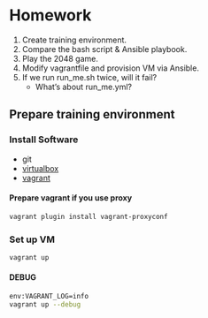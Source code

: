 # Homework

1. Create training environment.
2. Compare the bash script & Ansible playbook.
3. Play the 2048 game.
4. Modify vagrantfile and provision VM via Ansible.
5. If we run run_me.sh twice, will it fail?
    * What’s about run_me.yml?

## Prepare training environment

### Install Software

* git
* [virtualbox](https://www.virtualbox.org/wiki/Downloads)
* [vagrant](https://www.vagrantup.com/)

#### Prepare vagrant if you use proxy

```bash
vagrant plugin install vagrant-proxyconf
```

### Set up VM

```bash
vagrant up
```

#### DEBUG

```bash
env:VAGRANT_LOG=info
vagrant up --debug
```
